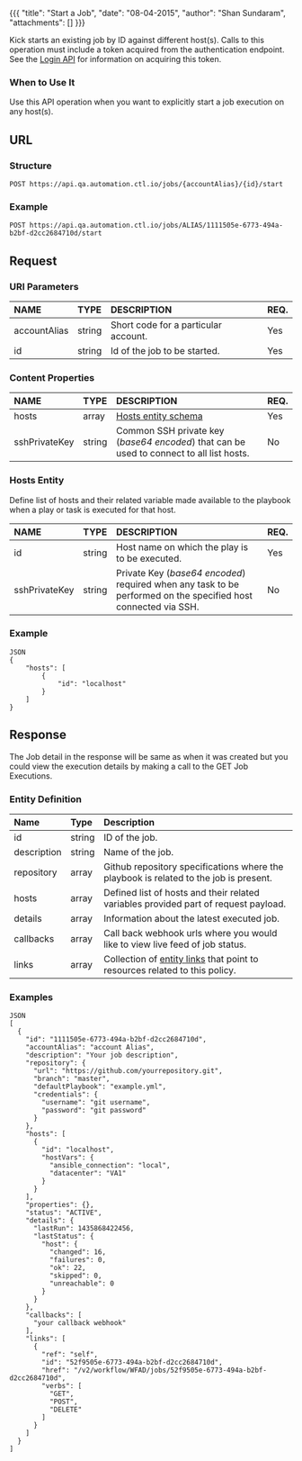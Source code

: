 {{{ "title": "Start a Job", "date": "08-04-2015", "author": "Shan Sundaram", "attachments": [] }}}

Kick starts an existing job by ID against different host(s). Calls to this operation must include a token acquired from the authentication endpoint. See the [Login API](https://www.ctl.io/api-docs/v2/#authentication-login) for information on acquiring this token.

### When to Use It

Use this API operation when you want to explicitly start a job execution on any host(s).

## URL

### Structure

    POST https://api.qa.automation.ctl.io/jobs/{accountAlias}/{id}/start

### Example

    POST https://api.qa.automation.ctl.io/jobs/ALIAS/1111505e-6773-494a-b2bf-d2cc2684710d/start

## Request

### URI Parameters

| NAME         | TYPE   | DESCRIPTION                         | REQ. |
| :------------ | :------ | :----------------------------------- | :---- |
| accountAlias | string | Short code for a particular account. | Yes  |
| id | string | Id of the job to be started. | Yes   |

### Content Properties
| NAME         | TYPE   | DESCRIPTION                         | REQ. |
| :------------ | :------ | :----------------------------------- | :---- |
| hosts | array | [Hosts entity schema](#hostsEntity) | Yes |
| sshPrivateKey | string | Common SSH private key (*base64 encoded*) that can be used to connect to all list hosts. | No |

### Hosts Entity <a name="hostsEntity"></a>
Define list of hosts and their related variable made available to the playbook when a play or task is executed for that host.


| NAME         | TYPE   | DESCRIPTION                         | REQ. |
| :------------ | :------ | :----------------------------------- | :--- |
| id | string | Host name on which the play is to be executed. | Yes |
| sshPrivateKey | string | Private Key (*base64 encoded*) required when any task to be performed on the specified host connected via SSH. | No |

### Example

    JSON
    {
	 	"hosts": [
    		{
      			"id": "localhost"
      		}
    	]
	}

## Response

The Job detail in the response will be same as when it was created but you could view the execution details by making a call to the GET Job Executions.

### Entity Definition

| Name        | Type   | Description |
| :----------- | :------ | :--- |
| id          | string | ID of the job. |
| description | string | Name of the job. |
| repository  | array  | Github repository specifications where the playbook is related to the job is present. |
| hosts       | array  | Defined list of hosts and their related variables provided part of request payload. |
| details     | array  | Information about the latest executed job. |
| callbacks   | array  | Call back webhook urls where you would like to view live feed of job status. |
| links       | array  | Collection of [entity links](https://www.ctl.io/api-docs/v2/#getting-started-api-v20-links-framework) that point to resources related to this policy. |


### Examples

    JSON
    [
      {
        "id": "1111505e-6773-494a-b2bf-d2cc2684710d",
        "accountAlias": "account Alias",
        "description": "Your job description",
        "repository": {
          "url": "https://github.com/yourrepository.git",
          "branch": "master",
          "defaultPlaybook": "example.yml",
          "credentials": {
            "username": "git username",
            "password": "git password"
          }
        },
        "hosts": [
          {
            "id": "localhost",
            "hostVars": {
              "ansible_connection": "local",
              "datacenter": "VA1"
            }
          }
        ],
        "properties": {},
        "status": "ACTIVE",
        "details": {
          "lastRun": 1435868422456,
          "lastStatus": {
            "host": {
              "changed": 16,
              "failures": 0,
              "ok": 22,
              "skipped": 0,
              "unreachable": 0
            }
          }
        },
        "callbacks": [
          "your callback webhook"
        ],
        "links": [
          {
            "ref": "self",
            "id": "52f9505e-6773-494a-b2bf-d2cc2684710d",
            "href": "/v2/workflow/WFAD/jobs/52f9505e-6773-494a-b2bf-d2cc2684710d",
            "verbs": [
              "GET",
              "POST",
              "DELETE"
            ]
          }
        ]
      }
    ]